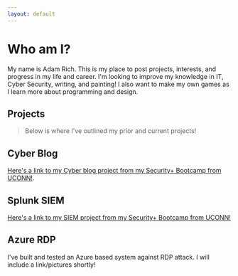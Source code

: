 ```yaml
---
layout: default
---
```


# Who am I?

My name is Adam Rich. This is my place to post projects, interests, and progress in my life and career. I'm looking to improve my knowledge in IT, Cyber Security, writing, and painting! I also want to make my own games as I learn more about programming and design.

## Projects
> Below is where I've outlined my prior and current projects!

## Cyber Blog

[Here's a link to my Cyber blog project from my Security+ Bootcamp from UCONN!](https://github.com/WallaceBoen/CyberBlog).

## Splunk SIEM

[Here's a link to my SIEM project from my Security+ Bootcamp from UCONN!](https://github.com/WallaceBoen/SplunkSIEMProject)

## Azure RDP

I've built and tested an Azure based system against RDP attack. I will include a link/pictures shortly!
